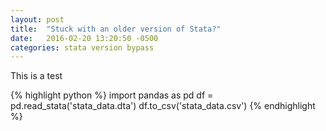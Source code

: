 ```yaml
---
layout: post
title:  "Stuck with an older version of Stata?"
date:   2016-02-20 13:20:50 -0500
categories: stata version bypass
---
```

This is a test

{% highlight python %}
import pandas as pd
df = pd.read_stata('stata_data.dta')
df.to_csv('stata_data.csv')
{% endhighlight %}